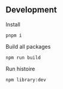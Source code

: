 ## Development

Install

`pnpm i`

Build all packages

`npm run build`


Run histoire

`npm library:dev`
